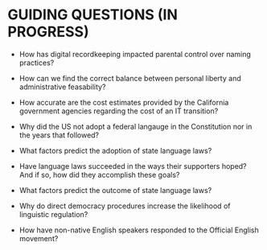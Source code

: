 # GUIDING QUESTIONS (IN PROGRESS)

* How has digital recordkeeping impacted parental control over naming
  practices?
* How can we find the correct balance between personal liberty and
  administrative feasability?
* How accurate are the cost estimates provided by the California government
  agencies regarding the cost of an IT transition?

* Why did the US not adopt a federal langauge in the Constitution nor in the
  years that followed?
* What factors predict the adoption of state language laws?
* Have language laws succeeded in the ways their supporters hoped? And if so,
  how did they accomplish these goals?
* What factors predict the outcome of state language laws?
* Why do direct democracy procedures increase the likelihood of linguistic
  regulation?
* How have non-native English speakers responded to the Official English
  movement?
